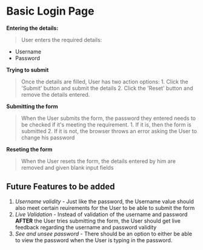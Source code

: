 # Basic Login Page

**Entering the details:**
> User enters the required details: 
- Username
- Password

**Trying to submit**
> Once the details are filled, User has two action options: 1. Click the 'Submit' button and submit the details 2. Click the 'Reset' button and remove the details entered.
  
  

**Submitting the form**
> When the User submits the form, the password they entered needs to be checked if it's meeting the requirement. 1. If it is, then the form is submitted 2. If it is not, the browser throws an error asking the User to change his password


**Reseting the form**
> When the User resets the form, the details entered by him are removed and given blank input fields

## Future Features to be added
1. *Username validity* - Just like the password, the Username value should also meet certain reuirements for the User to be able to submit the form
2. *Live Validation* - Instead of validation of the username and password **AFTER** the User tries submitting the form, the User should get live feedback regarding the username and password validity
3. *See and unsee password* - There should be an option to either be able to view the password when the User is typing in the password.
